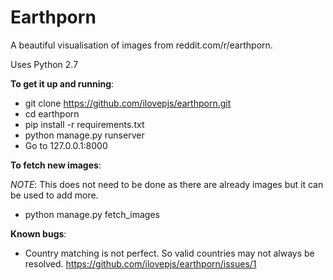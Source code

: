 Earthporn
=========

A beautiful visualisation of images from reddit.com/r/earthporn.

Uses Python 2.7

**To get it up and running**:

  - git clone https://github.com/ilovepjs/earthporn.git
  - cd earthporn
  - pip install -r requirements.txt
  - python manage.py runserver
  - Go to 127.0.0.1:8000

**To fetch new images**:

  *NOTE*:  This does not need to be done as there are already images but it can be used to add more.

  - python manage.py fetch_images

**Known bugs**:

  - Country matching is not perfect. So valid countries may not always be resolved.
    https://github.com/ilovepjs/earthporn/issues/1